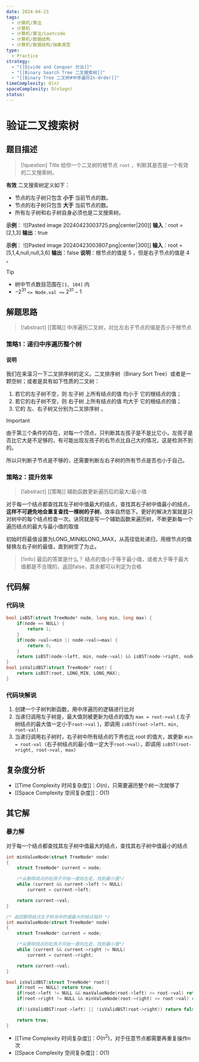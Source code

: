 ```yaml
---
date: 2024-04-23
tags:
  - 计算机/算法
  - 计算机
  - 计算机/算法/Leetcode
  - 计算机/数据结构
  - 计算机/数据结构/抽象类型
type:
  - Practice
strategy:
  - "[[Divide and Conquer 分治]]"
  - "[[Binary Search Tree 二叉搜索树]]"
  - "[[Binary Tree 二叉树#中序遍历In-Order]]"
timeComplexity: O(n)
spaceComplexity: O(nlogn)
status:
---
```

# 验证二叉搜索树

## 题目描述

> [!question] Title
> 给你一个二叉树的根节点 `root` ，判断其是否是一个有效的二叉搜索树。

**有效** 二叉搜索树定义如下：

- 节点的左子树只包含 **小于** 当前节点的数。
- 节点的右子树只包含 **大于** 当前节点的数。
- 所有左子树和右子树自身必须也是二叉搜索树。

**示例**：
![[Pasted image 20240423003725.png|center|200]]
**输入**：root = [2,1,3]
**输出**：true

**示例**：
![[Pasted image 20240423003807.png|center|300]]
**输入**：root = [5,1,4,null,null,3,6]
**输出**：false
**说明**：根节点的值是 5 ，但是右子节点的值是 4 。

> [!tip] 
> - 树中节点数目范围在`[1, 104]` 内
> - $-2^{31}$ `<= Node.val <=` $2^{31}-1$

## 解题思路

> [!abstract] [[策略]]
> 中序遍历二叉树，对比左右子节点的值是否小于根节点
### 策略1：递归中序遍历整个树
#### 说明
我们在来温习一下二叉排序树的定义。二叉排序树（Binary Sort Tree）或者是一颗空树；或者是具有如下性质的二叉树：

1. 若它的左子树不空，则 左子树 上所有结点的值 均小于 它的根结点的值；
2. 若它的右子树不空，则 右子树 上所有结点的值 均大于 它的根结点的值；
3. 它的 左、右子树又分别为二叉排序树 。

> [!important]
> 由于第三个条件的存在，对每一个顶点，只判断其左孩子是不是比它小，左孩子是否比它大是不足够的，有可能出现左孩子的右节点比自己大的情况，这是检测不到的。

所以只判断子节点是不够的，还需要判断左右子树的所有节点是否也小于自己。
### 策略2：提升效率

> [!abstract] [[策略]]
> 辅助函数更新遍历后的最大/最小值

对于每一个结点都查找其左子树中值最大的结点，查找其右子树中值最小的结点，**这样不可避免地会重复查找一棵树的子树**，效率自然低下。更好的解决方案就是只对树中的每个结点检查一次。诀窍就是写一个辅助函数来遍历树，不断更新每一个遍历结点的最大与最小值的取值

初始时将最值设置为LONG_MIN和LONG_MAX，从高往低处递归，用根节点的值替换左右子树的最值，直到树空了为止。

> [!info] 最后的答案是什么？
> 结点的值小于等于最小值，或者大于等于最大值都是不合理的，返回false，其余都可以判定为合格

## 代码解

### 代码块

```c
bool isBST(struct TreeNode* node, long min, long max) {
	if(node == NULL) {
		return 1;
	}
	if(node->val<=min || node->val>=max) {
		return 0;
	}
	return isBST(node->left, min, node->val) && isBST(node->right, node->val, max);
}
bool isValidBST(struct TreeNode* root) {
	return isBST(root, LONG_MIN, LONG_MAX);
}
```

### 代码块解说

1. 创建一个子树判断函数，用中序遍历的逻辑进行比对
2. 当递归调用左子树是，最大值则被更新为结点的值为 `max = root->val` ( 左子树结点的最大值一定小于`root->val` )，即调用 `isBST(root->left，min, root-val)`
3. 当递归调用右子树时，右子树中所有结点的下界也比 root 的值大，故更新 `min = root-val`（右子树结点的最小值一定大于`root->val）`，即调用 `isBST(root->right, root->val, max)`
## 复杂度分析

- [[Time Complexity 时间复杂度]]：$O(n)$，只需要遍历整个树一次就够了
- [[Space Complexity 空间复杂度]]：$O(1)$

## 其它解

### 暴力解
对于每一个结点都查找其左子树中值最大的结点，查找其右子树中值最小的结点
```c
int minValueNode(struct TreeNode* node)
{
	struct TreeNode* current = node;

	/*从删除结点的右孩子开始一直向左走，找到最小值*/
	while (current && current->left != NULL)
		current = current->left;

	return current->val;
}

/* 返回删除结点左子树当中的值最大的结点指针 */
int maxValueNode(struct TreeNode* node)
{
	struct TreeNode* current = node;

	/*从删除结点的右孩子开始一直向左走，找到最小值*/
	while (current && current->right != NULL)
		current = current->right;

	return current->val;
}

bool isValidBST(struct TreeNode* root){
    if(root == NULL) return true;
    if(root->left != NULL && maxValueNode(root->left) >= root->val) return false;
    if(root->right != NULL && minValueNode(root->right) <= root->val) return false;

    if(!isValidBST(root->left) || !isValidBST(root->right)) return false;

    return true;
}
```

- [[Time Complexity 时间复杂度]]：$O(n^2)$，对于任意节点都需要再重复操作n次
- [[Space Complexity 空间复杂度]]：$O(1)$